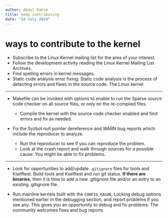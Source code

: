 ```yaml
---
author: Abdul Rahim
title: keep contributing
date: "24 July 2024"
---
```



# ways to contribute to the kernel

- Subscribe to the Linux Kernel mailing list for the area of your
  interest.
- Follow the development activity reading the Linux Kernel Mailing List
  Archives.
- Find spelling errors in kernel messages.
- Static code analysis error fixing: Static code analysis is the process
  of detecting errors and flaws in the source code. The Linux kernel

---

- Makefile can be invoked with options to enable to run the Sparse
  source code checker on all source files, or only on the re-compiled
files.
    - Compile the kernel with the source code checker enabled and find
      errors and fix as needed.  

- Fix the Syzbot null pointer dereference and WARN bug reports which
  include the reproducer to analyze. 
    - Run the reproducer to see if you can reproduce the problem. 
    - Look at the crash report and walk through sources for a possible
      cause. You might be able to fix problems.  

---

- Look for opportunities to add/update `.gitignore` files for tools and
  Kselftest. Build tools and Kselftest and run git status. **If there
are binaries**, then it is time to add a new .gitignore file and/or an
entry to an existing .gitignore file.  

- Run mainline kernels built with the `CONFIG_KASAN`, Locking debug
  options mentioned earlier in the debugging section, and report
problems if you see any. This gives you an opportunity to debug and fix
problems. The community welcomes fixes and bug reports
